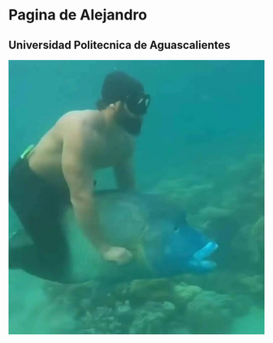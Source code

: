 # Pagina de Alejandro
## Universidad Politecnica de Aguascalientes

![alt text](<Imagen de WhatsApp 2025-02-15 a las 18.22.14_511ce23a.jpg>)
